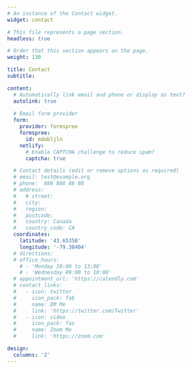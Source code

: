 ```yaml
---
# An instance of the Contact widget.
widget: contact

# This file represents a page section.
headless: true

# Order that this section appears on the page.
weight: 130

title: Contact
subtitle:

content:
  # Automatically link email and phone or display as text?
  autolink: true
  
  # Email form provider
  form:
    provider: formspree
    formspree:
      id: mdobljln
    netlify:
      # Enable CAPTCHA challenge to reduce spam?
      captcha: true

  # Contact details (edit or remove options as required)
  # email: test@example.org
  # phone:  888 888 88 88
  # address:
  #   # street:
  #   city:
  #   region:
  #   postcode:
  #   country: Canada
  #   country_code: CA
  coordinates:
    latitude: '43.65358'
    longitude: '-79.38404'
  # directions: 
  # office_hours:
    # - 'Monday 10:00 to 13:00'
    # - 'Wednesday 09:00 to 10:00'
  # appointment_url: 'https://calendly.com'
  # contact_links:
  #   - icon: twitter
  #     icon_pack: fab
  #     name: DM Me
  #     link: 'https://twitter.com/Twitter'
  #   - icon: video
  #     icon_pack: fas
  #     name: Zoom Me
  #     link: 'https://zoom.com'

design:
  columns: '2'
---
```

